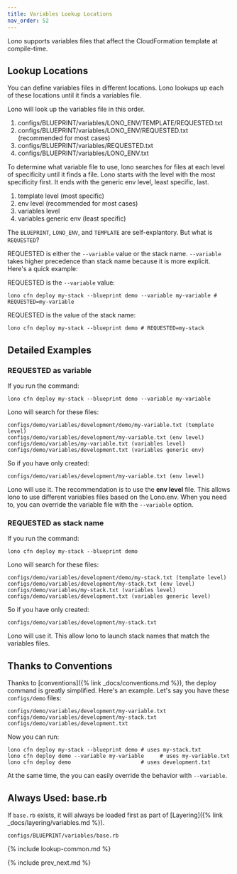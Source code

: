 ```yaml
---
title: Variables Lookup Locations
nav_order: 52
---
```


Lono supports variables files that affect the CloudFormation template at compile-time.

## Lookup Locations

You can define variables files in different locations. Lono lookups up each of these locations until it finds a variables file.

Lono will look up the variables file in this order.

1. configs/BLUEPRINT/variables/LONO_ENV/TEMPLATE/REQUESTED.txt
2. configs/BLUEPRINT/variables/LONO_ENV/REQUESTED.txt (recommended for most cases)
3. configs/BLUEPRINT/variables/REQUESTED.txt
4. configs/BLUEPRINT/variables/LONO_ENV.txt

To determine what variable file to use, lono searches for files at each level of specificity until it finds a file. Lono starts with the level with the most specificity first. It ends with the generic env level, least specific, last.

1. template level (most specific)
2. env level (recommended for most cases)
3. variables level
4. variables generic env (least specific)

The `BLUEPRINT`, `LONO_ENV`, and `TEMPLATE` are self-explantory. But what is `REQUESTED`?

REQUESTED is either the `--variable` value or the stack name.  `--variable` takes higher precedence than stack name because it is more explicit. Here's a quick example:

REQUESTED is the `--variable` value:

    lono cfn deploy my-stack --blueprint demo --variable my-variable # REQUESTED=my-variable

REQUESTED is the value of the stack name:

    lono cfn deploy my-stack --blueprint demo # REQUESTED=my-stack

## Detailed Examples

### REQUESTED as variable

If you run the command:

    lono cfn deploy my-stack --blueprint demo --variable my-variable

Lono will search for these files:

    configs/demo/variables/development/demo/my-variable.txt (template level)
    configs/demo/variables/development/my-variable.txt (env level)
    configs/demo/variables/my-variable.txt (variables level)
    configs/demo/variables/development.txt (variables generic env)

So if you have only created:

    configs/demo/variables/development/my-variable.txt (env level)

Lono will use it.  The recommendation is to use the **env level** file.  This allows lono to use different variables files based on the Lono.env. When you need to, you can override the variable file with the `--variable` option.

### REQUESTED as stack name

If you run the command:

    lono cfn deploy my-stack --blueprint demo

Lono will search for these files:

    configs/demo/variables/development/demo/my-stack.txt (template level)
    configs/demo/variables/development/my-stack.txt (env level)
    configs/demo/variables/my-stack.txt (variables level)
    configs/demo/variables/development.txt (variables generic level)

So if you have only created:

    configs/demo/variables/development/my-stack.txt

Lono will use it.  This allow lono to launch stack names that match the variables files.

## Thanks to Conventions

Thanks to [conventions]({% link _docs/conventions.md %}), the deploy command is greatly simplified. Here's an example. Let's say you have these `configs/demo` files:

    configs/demo/variables/development/my-variable.txt
    configs/demo/variables/development/my-stack.txt
    configs/demo/variables/development.txt

Now you can run:

    lono cfn deploy my-stack --blueprint demo # uses my-stack.txt
    lono cfn deploy demo --variable my-variable     # uses my-variable.txt
    lono cfn deploy demo                      # uses development.txt

At the same time, the you can easily override the behavior with `--variable`.

## Always Used: base.rb

If `base.rb` exists, it will always be loaded first as part of [Layering]({% link _docs/layering/variables.md %}).

    configs/BLUEPRINT/variables/base.rb

{% include lookup-common.md %}

{% include prev_next.md %}
